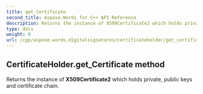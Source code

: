 ```yaml
---
title: get_Certificate
second_title: Aspose.Words for C++ API Reference
description: Returns the instance of X509Certificate2 which holds private, public keys and certificate chain. 
type: docs
weight: 0
url: /cpp/aspose.words.digitalsignatures/certificateholder/get_certificate/
---
```

## CertificateHolder.get_Certificate method


Returns the instance of **X509Certificate2** which holds private, public keys and certificate chain. 

